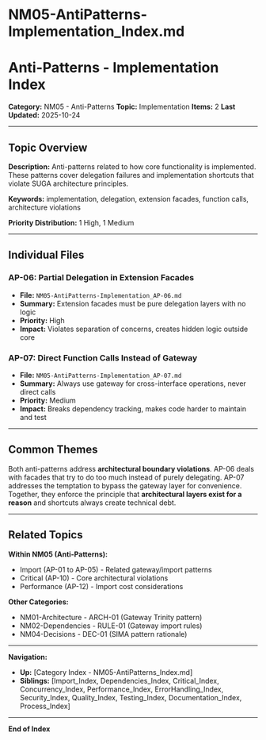 # NM05-AntiPatterns-Implementation_Index.md

# Anti-Patterns - Implementation Index

**Category:** NM05 - Anti-Patterns
**Topic:** Implementation
**Items:** 2
**Last Updated:** 2025-10-24

---

## Topic Overview

**Description:** Anti-patterns related to how core functionality is implemented. These patterns cover delegation failures and implementation shortcuts that violate SUGA architecture principles.

**Keywords:** implementation, delegation, extension facades, function calls, architecture violations

**Priority Distribution:** 1 High, 1 Medium

---

## Individual Files

### AP-06: Partial Delegation in Extension Facades
- **File:** `NM05-AntiPatterns-Implementation_AP-06.md`
- **Summary:** Extension facades must be pure delegation layers with no logic
- **Priority:** High
- **Impact:** Violates separation of concerns, creates hidden logic outside core

### AP-07: Direct Function Calls Instead of Gateway
- **File:** `NM05-AntiPatterns-Implementation_AP-07.md`
- **Summary:** Always use gateway for cross-interface operations, never direct calls
- **Priority:** Medium
- **Impact:** Breaks dependency tracking, makes code harder to maintain and test

---

## Common Themes

Both anti-patterns address **architectural boundary violations**. AP-06 deals with facades that try to do too much instead of purely delegating. AP-07 addresses the temptation to bypass the gateway layer for convenience. Together, they enforce the principle that **architectural layers exist for a reason** and shortcuts always create technical debt.

---

## Related Topics

**Within NM05 (Anti-Patterns):**
- Import (AP-01 to AP-05) - Related gateway/import patterns
- Critical (AP-10) - Core architectural violations
- Performance (AP-12) - Import cost considerations

**Other Categories:**
- NM01-Architecture - ARCH-01 (Gateway Trinity pattern)
- NM02-Dependencies - RULE-01 (Gateway import rules)
- NM04-Decisions - DEC-01 (SIMA pattern rationale)

---

**Navigation:**
- **Up:** [Category Index - NM05-AntiPatterns_Index.md]
- **Siblings:** [Import_Index, Dependencies_Index, Critical_Index, Concurrency_Index, Performance_Index, ErrorHandling_Index, Security_Index, Quality_Index, Testing_Index, Documentation_Index, Process_Index]

---

**End of Index**
